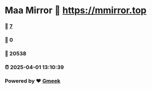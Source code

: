 # Maa Mirror :link: https://mmirror.top 
### :page_facing_up: [7](https://mmirror.top/tag.html) 
### :speech_balloon: 0 
### :hibiscus: 20538 
### :alarm_clock: 2025-04-01 13:10:39 
### Powered by :heart: [Gmeek](https://github.com/Meekdai/Gmeek)
